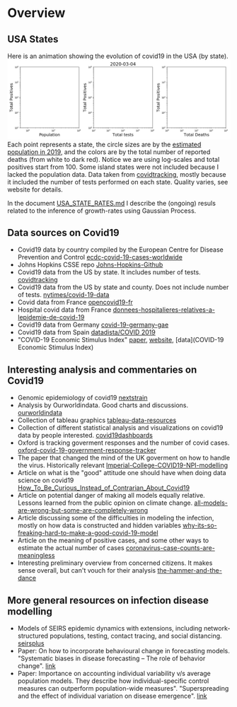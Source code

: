 # Overview

## USA States

Here is an animation showing the evolution of covid19 in the USA (by state).
![Animation of US data by state from covidtracking](figures/covidtracking_states_eda1_zoom.gif)
Each point represents a state, the circle sizes are by the [estimated
population in
2019](https://www2.census.gov/programs-surveys/popest/datasets/2010-2019/state/detail/),
and the colors are by the total number of reported deaths (from white to
dark red). Notice we are using log-scales and total positives start
from 100. Some island states were not included because I lacked the
population data. Data taken from
[covidtracking](https://covidtracking.com/), mostly because it included
the number of tests performed on each state. Quality varies, see website
for details.

In the document [USA_STATE_RATES.md](USA_STATE_RATES.md) I describe the
(ongoing) resuls related to the inference of growth-rates using Gaussian
Process.

## Data sources on Covid19
* Covid19 data by country compiled by the European Centre for Disease Prevention and Control [ecdc-covid-19-cases-worldwide](https://www.ecdc.europa.eu/en/geographical-distribution-2019-ncov-cases)
* Johns Hopkins CSSE repo [Johns-Hopkins-Github](https://github.com/CSSEGISandData/COVID-19)
* Covid19 data from the US by state. It includes number of tests. [covidtracking](https://covidtracking.com/)
* Covid19 data from the US by state and county. Does not include number of tests. [nytimes/covid-19-data](https://github.com/nytimes/covid-19-data)
* Covid data from France [opencovid19-fr](https://github.com/opencovid19-fr/data)
* Hospital covid data from France [donnees-hospitalieres-relatives-a-lepidemie-de-covid-19](https://www.data.gouv.fr/fr/datasets/donnees-hospitalieres-relatives-a-lepidemie-de-covid-19/)
* Covid19 data from Germany [covid-19-germany-gae](https://github.com/jgehrcke/covid-19-germany-gae)
* Covid19 data from Spain [datadista/COVID 2019](https://github.com/datadista/datasets/tree/master/COVID%2019)
* "COVID-19 Economic Stimulus Index" [paper](http://web.boun.edu.tr/elgin/COVID_19.pdf), [website](http://web.boun.edu.tr/elgin/COVID.htm), [data](COVID-19 Economic Stimulus Index)

## Interesting analysis and commentaries on Covid19
* Genomic epidemiology of covid19 [nextstrain](https://nextstrain.org/ncov)
* Analysis by Ourworldindata. Good charts and discussions. [ourworldindata](https://ourworldindata.org/coronavirus)
* Collection of tableau graphics [tableau-data-resources](https://www.tableau.com/covid-19-coronavirus-data-resources)
* Collection of different statistical analysis and visualizations on
  covid19 data by people interested. [covid19dashboards](https://covid19dashboards.com/)
* Oxford is tracking goverment responses and the number of covid cases. [oxford-covid-19-government-response-tracker](https://www.bsg.ox.ac.uk/research/research-projects/oxford-covid-19-government-response-tracker)
* The paper that changed the mind of the UK goverment on how to handle the virus. Historically relevant
  [Imperial-College-COVID19-NPI-modelling](https://www.imperial.ac.uk/media/imperial-college/medicine/sph/ide/gida-fellowships/Imperial-College-COVID19-NPI-modelling-16-03-2020.pdf)
* Article on what is the "good" attitude one should have when doing data science on covid19 [How_To_Be_Curious_Instead_of_Contrarian_About_Covid19](https://rexdouglass.github.io/TIGR/Douglass_2020_How_To_Be_Curious_Instead_of_Contrarian_About_Covid19.nb.html)
* Article on potential danger of making all models equally relative. Lessons learned from the public opinion on climate change. [all-models-are-wrong-but-some-are-completely-wrong](https://rssdss.design.blog/2020/03/31/all-models-are-wrong-but-some-are-completely-wrong/)
* Article discussing some of the difficulties in modeling the infection, mostly on how data is constructed and hidden variables [why-its-so-freaking-hard-to-make-a-good-covid-19-model](https://fivethirtyeight.com/features/why-its-so-freaking-hard-to-make-a-good-covid-19-model/)
* Article on the meaning of positive cases, and some other ways to estimate the actual number of cases [coronavirus-case-counts-are-meaningless](https://fivethirtyeight.com/features/coronavirus-case-counts-are-meaningless/)
* Interesting preliminary overview from concerned citizens. It makes
  sense overall, but can't vouch for their analysis [the-hammer-and-the-dance](https://medium.com/@tomaspueyo/coronavirus-the-hammer-and-the-dance-be9337092b56)

## More general resources on infection disease modelling
* Models of SEIRS epidemic dynamics with extensions, including
  network-structured populations, testing, contact tracing, and social
  distancing. [seirsplus](https://github.com/ryansmcgee/seirsplus)
* Paper: On how to incorporate behavioural change in forecasting
  models. "Systematic biases in disease forecasting – The role of
  behavior
  change". [link](https://www.sciencedirect.com/science/article/pii/S1755436518301063?via%3Dihub)
* Paper: Importance on accounting individual variability v/s average population
  models. They describe how individual-specific control measures can
  outperform population-wide measures". "Superspreading and the effect
  of individual variation on disease
  emergence". [link](https://www.nature.com/articles/nature04153)
